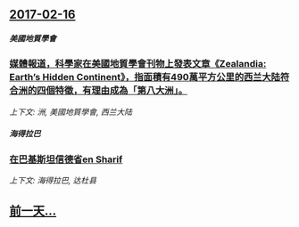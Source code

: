 ## [2017-02-16](/zh/news/2017/02/16/index.md)

##### 美國地質學會
### [媒體報道，科學家在美國地質學會刊物上發表文章《Zealandia: Earth’s Hidden Continent》，指面積有490萬平方公里的西兰大陆符合洲的四個特徵，有理由成為「第八大洲」。 ](/zh/news/2017/02/16/媒體報道-科學家在美國地質學會刊物上發表文章-Zealandia-Earth-s-Hidden-Continent.md)
_上下文: 洲, 美國地質學會, 西兰大陆_

##### 海得拉巴
### [在巴基斯坦信德省en Sharif ](/zh/news/2017/02/16/在巴基斯坦信德省en-Sharif.md)
_上下文: 海得拉巴, 达杜县_

## [前一天...](/zh/news/2017/02/15/index.md)

